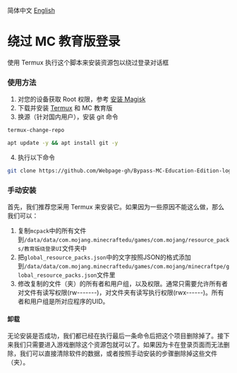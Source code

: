 简体中文  [English](https://github.com/Webpage-gh/Bypass-MC-Education-Edition-login/blob/main/README_EN.md)
# 绕过 MC 教育版登录
使用 Termux 执行这个脚本来安装资源包以绕过登录对话框

### 使用方法
1. 对您的设备获取 Root 权限，参考 [安装 Magisk](https://topjohnwu.github.io/Magisk/install.html)
2. 下载并安装 [Termux](https://github.com/termux/termux-app/releases/latest) 和 MC 教育版
3. 换源（针对国内用户），安装 git 命令
```bash
termux-change-repo
```
```bash
apt update -y && apt install git -y
```
4. 执行以下命令
```bash
git clone https://github.com/Webpage-gh/Bypass-MC-Education-Edition-login.git && sudo sh Bypass-MC-Education-Edition-login/Bypass.sh; rm -rf Bypass-MC-Education-Edition-login
```

### 手动安装
首先，我们推荐您采用 Termux 来安装它。如果因为一些原因不能这么做，那么我们可以：

1. 复制`mcpack`中的所有文件到`/data/data/com.mojang.minecraftedu/games/com.mojang/resource_packs/教育版绕登录UI`文件夹中
2. 把`global_resource_packs.json`中的文字按照JSON的格式添加到`/data/data/com.mojang.minecraftedu/games/com.mojang/minecraftpe/global_resource_packs.json`文件里
3. 修改复制的文件（夹）的所有者和用户组，以及权限。通常只需要允许所有者对文件有读写权限(rw-------)，对文件夹有读写执行权限(rwx------)。所有者和用户组是所对应程序的UID。

#### 卸载
无论安装是否成功，我们都已经在执行最后一条命令后把这个项目删除掉了。接下来我们只需要进入游戏删除这个资源包就可以了。如果因为卡在登录页面而无法删除，我们可以直接清除软件的数据，或者按照手动安装的步骤删除掉这些文件（夹）。

